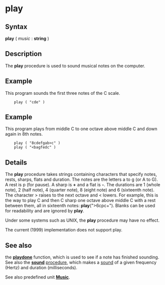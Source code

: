 
# play

## Syntax
**play** ( _music_ : **string** )

## Description
The **play** procedure is used to sound musical notes on the computer.


## Example
This program sounds the first three notes of the C scale.

        play ( "cde" )
## Example
This program plays from middle C to one octave above middle C and down again in 8th notes.

        play ( "8cdefgab>c" )
        play ( "<bagfedc" )
## Details
The **play** procedure takes strings containing characters that specify notes, rests, sharps, flats and  duration. The notes are the letters a to g (or A to G). A rest is p (for pause). A sharp is **+** and a flat is **-**. The durations are 1 (whole note), 2 (half note), 4 (quarter note), 8 (eight note) and 6 (sixteenth note). The character > raises to the next octave and < lowers. For example, this is the way to play C and then C sharp one octave above middle C with a rest between them, all in sixteenth notes:  **play**(">6cpc+"). Blanks can be used for readability and are ignored by **play**.

Under some systems such as UNIX, the **play** procedure may have no effect.

The current (1999) implementation does not support play.


## See also
the **[playdone](playdone.html)** function, which is used to see if a note has finished sounding. See also the **[sound](sound.html)** [procedure](procedure.html), which makes a [sound](sound.html) of a given frequency (Hertz) and duration (milliseconds).

See also predefined unit **[Music](musicmodule.html)**.

